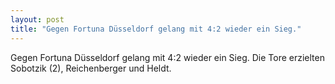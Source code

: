 ```yaml
---
layout: post
title: "Gegen Fortuna Düsseldorf gelang mit 4:2 wieder ein Sieg."
---
```


Gegen Fortuna Düsseldorf gelang mit 4:2 wieder ein Sieg. Die Tore erzielten Sobotzik (2), Reichenberger und Heldt.
